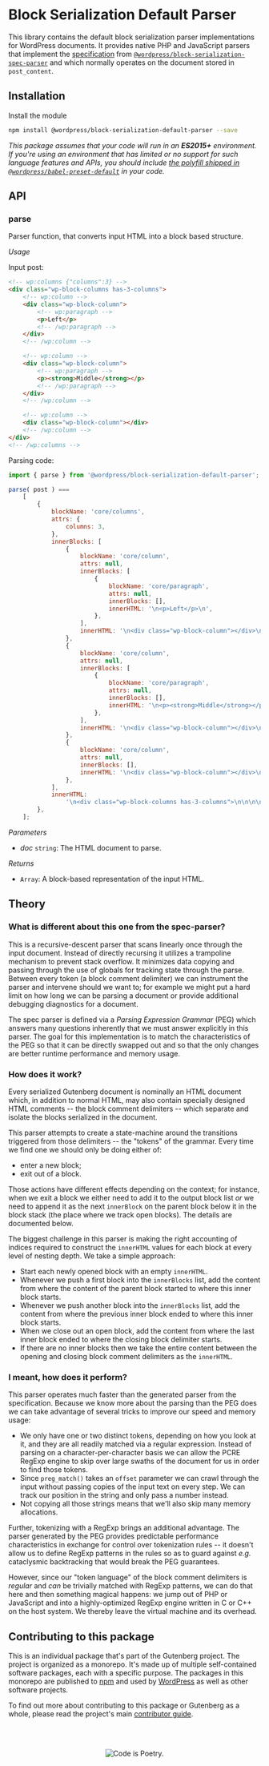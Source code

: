 # Block Serialization Default Parser

This library contains the default block serialization parser implementations for WordPress documents. It provides native PHP and JavaScript parsers that implement the [specification](https://github.com/WordPress/gutenberg/tree/HEAD/docs/contributors/code/grammar.md) from [`@wordpress/block-serialization-spec-parser`](https://github.com/WordPress/gutenberg/tree/HEAD/packages/block-serialization-spec-parser/README.md) and which normally operates on the document stored in `post_content`.

## Installation

Install the module

```bash
npm install @wordpress/block-serialization-default-parser --save
```

_This package assumes that your code will run in an **ES2015+** environment. If you're using an environment that has limited or no support for such language features and APIs, you should include [the polyfill shipped in `@wordpress/babel-preset-default`](https://github.com/WordPress/gutenberg/tree/HEAD/packages/babel-preset-default#polyfill) in your code._

## API

<!-- START TOKEN(Autogenerated API docs) -->

### parse

Parser function, that converts input HTML into a block based structure.

_Usage_

Input post:

```html
<!-- wp:columns {"columns":3} -->
<div class="wp-block-columns has-3-columns">
	<!-- wp:column -->
	<div class="wp-block-column">
		<!-- wp:paragraph -->
		<p>Left</p>
		<!-- /wp:paragraph -->
	</div>
	<!-- /wp:column -->

	<!-- wp:column -->
	<div class="wp-block-column">
		<!-- wp:paragraph -->
		<p><strong>Middle</strong></p>
		<!-- /wp:paragraph -->
	</div>
	<!-- /wp:column -->

	<!-- wp:column -->
	<div class="wp-block-column"></div>
	<!-- /wp:column -->
</div>
<!-- /wp:columns -->
```

Parsing code:

```js
import { parse } from '@wordpress/block-serialization-default-parser';

parse( post ) ===
	[
		{
			blockName: 'core/columns',
			attrs: {
				columns: 3,
			},
			innerBlocks: [
				{
					blockName: 'core/column',
					attrs: null,
					innerBlocks: [
						{
							blockName: 'core/paragraph',
							attrs: null,
							innerBlocks: [],
							innerHTML: '\n<p>Left</p>\n',
						},
					],
					innerHTML: '\n<div class="wp-block-column"></div>\n',
				},
				{
					blockName: 'core/column',
					attrs: null,
					innerBlocks: [
						{
							blockName: 'core/paragraph',
							attrs: null,
							innerBlocks: [],
							innerHTML: '\n<p><strong>Middle</strong></p>\n',
						},
					],
					innerHTML: '\n<div class="wp-block-column"></div>\n',
				},
				{
					blockName: 'core/column',
					attrs: null,
					innerBlocks: [],
					innerHTML: '\n<div class="wp-block-column"></div>\n',
				},
			],
			innerHTML:
				'\n<div class="wp-block-columns has-3-columns">\n\n\n\n</div>\n',
		},
	];
```

_Parameters_

-   _doc_ `string`: The HTML document to parse.

_Returns_

-   `Array`: A block-based representation of the input HTML.

<!-- END TOKEN(Autogenerated API docs) -->

## Theory

### What is different about this one from the spec-parser?

This is a recursive-descent parser that scans linearly once through the input document. Instead of directly recursing it utilizes a trampoline mechanism to prevent stack overflow. It minimizes data copying and passing through the use of globals for tracking state through the parse. Between every token (a block comment delimiter) we can instrument the parser and intervene should we want to; for example we might put a hard limit on how long we can be parsing a document or provide additional debugging diagnostics for a document.

The spec parser is defined via a _Parsing Expression Grammar_ (PEG) which answers many questions inherently that we must answer explicitly in this parser. The goal for this implementation is to match the characteristics of the PEG so that it can be directly swapped out and so that the only changes are better runtime performance and memory usage.

### How does it work?

Every serialized Gutenberg document is nominally an HTML document which, in addition to normal HTML, may also contain specially designed HTML comments -- the block comment delimiters -- which separate and isolate the blocks serialized in the document.

This parser attempts to create a state-machine around the transitions triggered from those delimiters -- the "tokens" of the grammar. Every time we find one we should only be doing either of:

-   enter a new block;
-   exit out of a block.

Those actions have different effects depending on the context; for instance, when we exit a block we either need to add it to the output block list _or_ we need to append it as the next `innerBlock` on the parent block below it in the block stack (the place where we track open blocks). The details are documented below.

The biggest challenge in this parser is making the right accounting of indices required to construct the `innerHTML` values for each block at every level of nesting depth. We take a simple approach:

-   Start each newly opened block with an empty `innerHTML`.
-   Whenever we push a first block into the `innerBlocks` list, add the content from where the content of the parent block started to where this inner block starts.
-   Whenever we push another block into the `innerBlocks` list, add the content from where the previous inner block ended to where this inner block starts.
-   When we close out an open block, add the content from where the last inner block ended to where the closing block delimiter starts.
-   If there are no inner blocks then we take the entire content between the opening and closing block comment delimiters as the `innerHTML`.

### I meant, how does it perform?

This parser operates much faster than the generated parser from the specification. Because we know more about the parsing than the PEG does we can take advantage of several tricks to improve our speed and memory usage:

-   We only have one or two distinct tokens, depending on how you look at it, and they are all readily matched via a regular expression. Instead of parsing on a character-per-character basis we can allow the PCRE RegExp engine to skip over large swaths of the document for us in order to find those tokens.
-   Since `preg_match()` takes an `offset` parameter we can crawl through the input without passing copies of the input text on every step. We can track our position in the string and only pass a number instead.
-   Not copying all those strings means that we'll also skip many memory allocations.

Further, tokenizing with a RegExp brings an additional advantage. The parser generated by the PEG provides predictable performance characteristics in exchange for control over tokenization rules -- it doesn't allow us to define RegExp patterns in the rules so as to guard against _e.g._ cataclysmic backtracking that would break the PEG guarantees.

However, since our "token language" of the block comment delimiters is _regular_ and _can_ be trivially matched with RegExp patterns, we can do that here and then something magical happens: we jump out of PHP or JavaScript and into a highly-optimized RegExp engine written in C or C++ on the host system. We thereby leave the virtual machine and its overhead.

## Contributing to this package

This is an individual package that's part of the Gutenberg project. The project is organized as a monorepo. It's made up of multiple self-contained software packages, each with a specific purpose. The packages in this monorepo are published to [npm](https://www.npmjs.com/) and used by [WordPress](https://make.wordpress.org/core/) as well as other software projects.

To find out more about contributing to this package or Gutenberg as a whole, please read the project's main [contributor guide](https://github.com/WordPress/gutenberg/tree/HEAD/CONTRIBUTING.md).

<br /><br /><p align="center"><img src="https://s.w.org/style/images/codeispoetry.png?1" alt="Code is Poetry." /></p>
